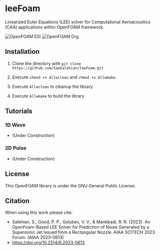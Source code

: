 # leeFoam
Linearized Euler Equations (LEE) solver for Computational Aeroacoustics (CAA) applications within OpenFOAM framework.

![OpenFOAM ESI](https://github.com/WENO-OF/WENOEXT/actions/workflows/c-ofESI.yml/badge.svg)
![OpenFOAM Org](https://github.com/WENO-OF/WENOEXT/actions/workflows/c-ofORG.yml/badge.svg) 

## Installation

1. Clone the directory with
    `git clone https://github.com/SamSalehian/leeFoam.git`

2. Execute `chmod +x Allwclean` and `chmod +x Allwmake`.	

3. Execute `Allwclean` to cleanup the library 

4. Execute `Allwmake` to build the library


## Tutorials

### 1D Wave
* (Under Construction)

### 2D Pulse

* (Under Construction)

## License
This OpenFOAM library is under the GNU General Public License.

## Citation
When using this work please cite:

* Salehian, S., Good, P. P., Golubev, V. V., & Mankbadi, R. R. (2023). An OpenFoam-Based LEE Solver for Prediction of Noise Generated by a Supersonic Jet Issued from a Rectangular Nozzle. AIAA SCITECH 2023 Forum. (AIAA 2023-0613)
* https://doi.org/10.2514/6.2023-0613 